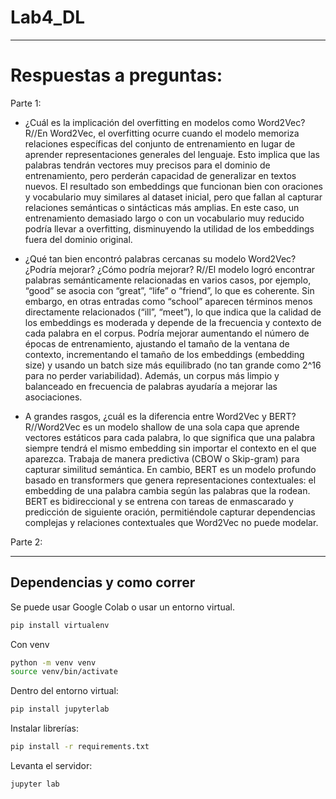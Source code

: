 # Lab4_DL

---

# Respuestas a preguntas:

Parte 1:

* ¿Cuál es la implicación del overfitting en modelos como Word2Vec?
  R//En Word2Vec, el overfitting ocurre cuando el modelo memoriza relaciones específicas del conjunto de entrenamiento en lugar de aprender representaciones generales del lenguaje. Esto implica que las palabras tendrán vectores muy precisos para el dominio de entrenamiento, pero perderán capacidad de generalizar en textos nuevos. El resultado son embeddings que funcionan bien con oraciones y vocabulario muy similares al dataset inicial, pero que fallan al capturar relaciones semánticas o sintácticas más amplias. En este caso, un entrenamiento demasiado largo o con un vocabulario muy reducido podría llevar a overfitting, disminuyendo la utilidad de los embeddings fuera del dominio original.

* ¿Qué tan bien encontró palabras cercanas su modelo Word2Vec? ¿Podría mejorar? ¿Cómo podría mejorar?
  R//El modelo logró encontrar palabras semánticamente relacionadas en varios casos, por ejemplo, “good” se asocia con “great”, “life” o “friend”, lo que es coherente. Sin embargo, en otras entradas como “school” aparecen términos menos directamente relacionados (“ill”, “meet”), lo que indica que la calidad de los embeddings es moderada y depende de la frecuencia y contexto de cada palabra en el corpus.
Podría mejorar aumentando el número de épocas de entrenamiento, ajustando el tamaño de la ventana de contexto, incrementando el tamaño de los embeddings (embedding size) y usando un batch size más equilibrado (no tan grande como 2^16 para no perder variabilidad). Además, un corpus más limpio y balanceado en frecuencia de palabras ayudaría a mejorar las asociaciones.

* A grandes rasgos, ¿cuál es la diferencia entre Word2Vec y BERT?
  R//Word2Vec es un modelo shallow de una sola capa que aprende vectores estáticos para cada palabra, lo que significa que una palabra siempre tendrá el mismo embedding sin importar el contexto en el que aparezca. Trabaja de manera predictiva (CBOW o Skip-gram) para capturar similitud semántica.
En cambio, BERT es un modelo profundo basado en transformers que genera representaciones contextuales: el embedding de una palabra cambia según las palabras que la rodean. BERT es bidireccional y se entrena con tareas de enmascarado y predicción de siguiente oración, permitiéndole capturar dependencias complejas y relaciones contextuales que Word2Vec no puede modelar.

Parte 2:



---

## Dependencias y como correr

Se puede usar Google Colab o usar un entorno virtual.

```bash
pip install virtualenv
```

Con venv

```bash
python -m venv venv
source venv/bin/activate
```

Dentro del entorno virtual:

```bash
pip install jupyterlab
```

Instalar librerías:
```bash
pip install -r requirements.txt
```


Levanta el servidor:

```bash
jupyter lab
```




